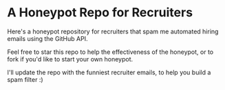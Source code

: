 A Honeypot Repo for Recruiters
==============================

Here's a honeypot repository for recruiters that spam me automated hiring emails using the GitHub API.

Feel free to star this repo to help the effectiveness of the honeypot, or to fork if you'd like to start your own honeypot.

I'll update the repo with the funniest recruiter emails, to help you build a spam filter :)
